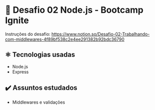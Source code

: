 # :rocket: Desafio 02 Node.js - Bootcamp Ignite

Instruções do desafio: https://www.notion.so/Desafio-02-Trabalhando-com-middlewares-4f89bf538c2e4ee291382b92bdc36790

## :atom_symbol: Tecnologias usadas

- Node.js
- Express

## :heavy_check_mark: Assuntos estudados

- Middlewares e validações
